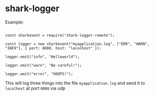 # shark-logger

Example:
```

const sharkevent = require("shark-logger-remote");

const logger = new sharkevent("myapplication.log", ["ERR", "WARN", "INFO"], { port: 8080, host: "localhost" });

logger.emit("info", "Helloworld");

logger.emit("warn", "Be careful!");

logger.emit("error", "OOOPS!");

```
This will log three things into the file `myapplication.log` and send it to `localhost` at port `8080` via udp
